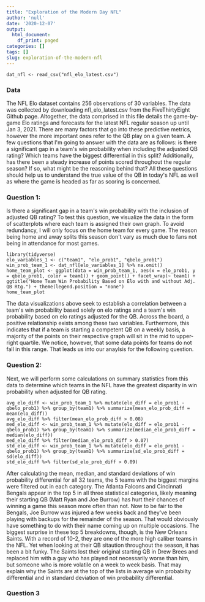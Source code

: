 ```yaml
---
title: "Exploration of the Modern Day NFL"
author: 'null'
date: '2020-12-07'
output:
  html_document:
    df_print: paged
categories: []
tags: []
slug: exploration-of-the-modern-nfl
---
```


```{r, echo=FALSE}
dat_nfl <- read_csv("nfl_elo_latest.csv")
```

### Data

The NFL Elo dataset contains 256 observations of 30 variables. The data was collected by downloading nfl_elo_latest.csv from the FiveThirtyEight Github page. Altogether, the data comprised in this file details the game-by-game Elo ratings and forecasts for the latest NFL regular season up until Jan 3, 2021. There are many factors that go into these predictive metrics, however the more important ones refer to the QB play on a given team. A few questions that I'm going to answer with the data are as follows: is there a significant gap in a team's win probability when including the adjusted QB rating? Which teams have the biggest differential in this split? Additionally, has there been a steady increase of points scored throughout the regular season? If so, what might be the reasoning behind that? All these questions should help us to understand the true value of the QB in today's NFL as well as where the game is headed as far as scoring is concerned. 

### Question 1:

Is there a significant gap in a team's win probability with the inclusion of adjusted QB rating? To test this question, we visualize the data in the form of scatterplots where each team is assigned their own graph. To avoid redundancy, I will only focus on the home team for every game. The reason being home and away splits this season don't vary as much due to fans not being in attendance for most games.


```{r}
library(tidyverse)
elo_variables_1 <- c("team1", "elo_prob1", "qbelo_prob1")
win_prob_team_1 <- dat_nfl[elo_variables_1] %>% na.omit()
home_team_plot <- ggplot(data = win_prob_team_1, aes(x = elo_prob1, y = qbelo_prob1, color = team1)) + geom_point() + facet_wrap(~ team1) + ggtitle("Home Team Win Probability Based on Elo with and without Adj. QB Rtg.") + theme(legend.position = "none")
home_team_plot
```

The data visualizations above seek to establish a correlation between a team's win probability based solely on elo ratings and a team's win probability based on elo ratings adjusted for the QB. Across the board, a positive relationship exists among these two variables. Furthermore, this indicates that if a team is starting a competent QB on a weekly basis, a majority of the points on their respective graph will sit in the mid to upper-right quartile. We notice, however, that some data points for teams do not fall in this range. That leads us into our anaylsis for the following question.

### Question 2:

Next, we will perform some calculations on summary statistics from this data to determine which teams in the NFL have the greatest disparity in win probability when adjusted for QB rating.

```{r}
avg_elo_diff <- win_prob_team_1 %>% mutate(elo_diff = elo_prob1 - qbelo_prob1) %>% group_by(team1) %>% summarize(mean_elo_prob_diff = mean(elo_diff))
avg_elo_diff %>% filter(mean_elo_prob_diff > 0.08)
med_elo_diff <- win_prob_team_1 %>% mutate(elo_diff = elo_prob1 - qbelo_prob1) %>% group_by(team1) %>% summarize(median_elo_prob_diff = median(elo_diff))
med_elo_diff %>% filter(median_elo_prob_diff > 0.07)
std_elo_diff <- win_prob_team_1 %>% mutate(elo_diff = elo_prob1 - qbelo_prob1) %>% group_by(team1) %>% summarize(sd_elo_prob_diff = sd(elo_diff))
std_elo_diff %>% filter(sd_elo_prob_diff > 0.09)
```

After calculating the mean, median, and standard deviations of win probability differential for all 32 teams, the 5 teams with the biggest margins were filtered out in each category. The Atlanta Falcons and Cincinnati Bengals appear in the top 5 in all three statistical categories, likely meaning their starting QB (Matt Ryan and Joe Burrow) has hurt their chances of winning a game this season more often than not. Now to be fair to the Bengals, Joe Burrow was injured a few weeks back and they've been playing with backups for the remainder of the season. That would obviously have something to do with their name coming up on multiple occasions. The biggest surprise in these top 5 breakdowns, though, is the New Orleans Saints. With a record of 10-2, they are one of the more high caliber teams in the NFL. Yet when looking at their QB sitaution throughout the season, it has been a bit funky. The Saints lost their original starting QB in Drew Brees and replaced him with a guy who has played not necessarily worse than him, but someone who is more volatile on a week to week basis. That may explain why the Saints are at the top of the lists in average win probabilty differential and in standard deviation of win probability differential.

### Question 3
